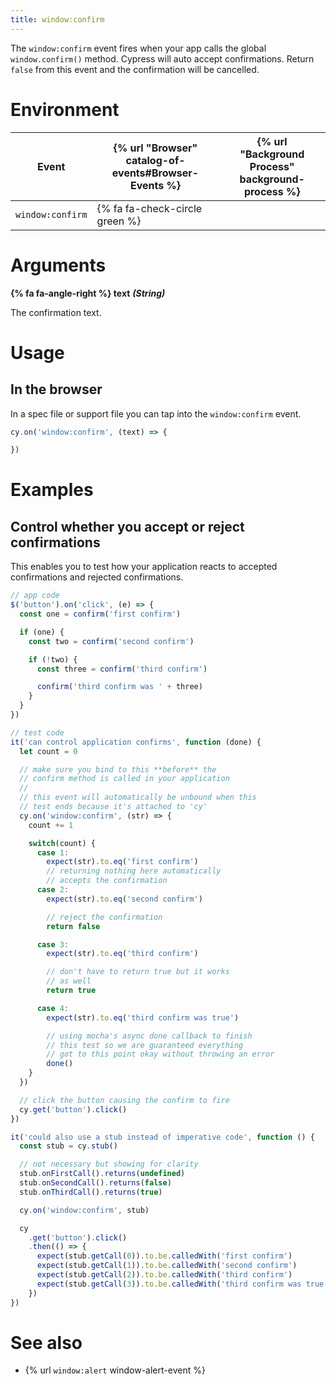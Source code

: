 ```yaml
---
title: window:confirm
---
```


The `window:confirm` event fires when your app calls the global `window.confirm()` method. Cypress will auto accept confirmations. Return `false` from this event and the confirmation will be cancelled.

# Environment

Event | {% url "Browser" catalog-of-events#Browser-Events %} | {% url "Background Process" background-process %}
--- | --- | ---
`window:confirm` | {% fa fa-check-circle green %} |

# Arguments

**{% fa fa-angle-right %} text** ***(String)***

The confirmation text.

# Usage

## In the browser

In a spec file or support file you can tap into the `window:confirm` event.

```js
cy.on('window:confirm', (text) => {

})
```

# Examples

## Control whether you accept or reject confirmations

This enables you to test how your application reacts to accepted confirmations and rejected confirmations.

```javascript
// app code
$('button').on('click', (e) => {
  const one = confirm('first confirm')

  if (one) {
    const two = confirm('second confirm')

    if (!two) {
      const three = confirm('third confirm')

      confirm('third confirm was ' + three)
    }
  }
})

// test code
it('can control application confirms', function (done) {
  let count = 0

  // make sure you bind to this **before** the
  // confirm method is called in your application
  //
  // this event will automatically be unbound when this
  // test ends because it's attached to 'cy'
  cy.on('window:confirm', (str) => {
    count += 1

    switch(count) {
      case 1:
        expect(str).to.eq('first confirm')
        // returning nothing here automatically
        // accepts the confirmation
      case 2:
        expect(str).to.eq('second confirm')

        // reject the confirmation
        return false

      case 3:
        expect(str).to.eq('third confirm')

        // don't have to return true but it works
        // as well
        return true

      case 4:
        expect(str).to.eq('third confirm was true')

        // using mocha's async done callback to finish
        // this test so we are guaranteed everything
        // got to this point okay without throwing an error
        done()
    }
  })

  // click the button causing the confirm to fire
  cy.get('button').click()
})

it('could also use a stub instead of imperative code', function () {
  const stub = cy.stub()

  // not necessary but showing for clarity
  stub.onFirstCall().returns(undefined)
  stub.onSecondCall().returns(false)
  stub.onThirdCall().returns(true)

  cy.on('window:confirm', stub)

  cy
    .get('button').click()
    .then(() => {
      expect(stub.getCall(0)).to.be.calledWith('first confirm')
      expect(stub.getCall(1)).to.be.calledWith('second confirm')
      expect(stub.getCall(2)).to.be.calledWith('third confirm')
      expect(stub.getCall(3)).to.be.calledWith('third confirm was true')
    })
})
```

# See also

- {% url `window:alert` window-alert-event %}
